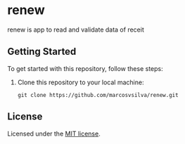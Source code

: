 # renew

renew is app to read and validate data of receit

## Getting Started

To get started with this repository, follow these steps:

1. Clone this repository to your local machine:

   ```shell
   git clone https://github.com/marcosvsilva/renew.git

## License

Licensed under the [MIT license](https://mit-license.org/). 
